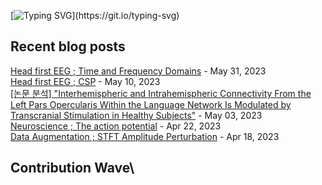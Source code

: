 
[![Typing SVG](https://readme-typing-svg.demolab.com?font=DM+Sans&duration=4000&pause=800&multiline=true&width=435&height=90&lines=Hi%2C+there.;Welcome+to+my+github+page!;Feel+free+to+look+around.)](https://git.io/typing-svg)
## Recent blog posts
[Head first EEG ; Time and Frequency Domains](https://neurai.tistory.com/47) - May 31, 2023<br>
[Head first EEG ; CSP](https://neurai.tistory.com/46) - May 10, 2023<br>
[[논문 분석] "Interhemispheric and Intrahemispheric Connectivity From the Left Pars Opercularis Within the Language Network Is Modulated by Transcranial Stimulation in Healthy Subjects"](https://neurai.tistory.com/44) - May 03, 2023<br>
[Neuroscience ; The action potential](https://neurai.tistory.com/43) - Apr 22, 2023<br>
[Data Augmentation ; STFT Amplitude Perturbation](https://neurai.tistory.com/42) - Apr 18, 2023<br>

## Contribution Wave\

<br>
